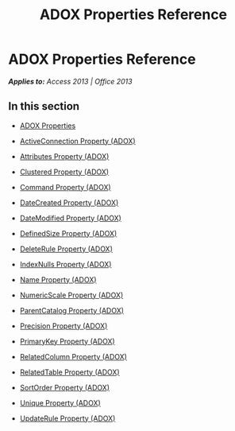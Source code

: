 ﻿---
title: ADOX Properties Reference
TOCTitle: ADOX Properties
ms:assetid: 98451e87-8be8-4cc1-93b2-e63f5f4122f4
ms:mtpsurl: https://msdn.microsoft.com/en-us/library/JJ249682(v=office.15)
ms:contentKeyID: 48546486
ms.date: 09/18/2015
mtps_version: v=office.15
---

# ADOX Properties Reference


_**Applies to:** Access 2013 | Office 2013_

## In this section

  - [ADOX Properties](adox-properties.md)

  - [ActiveConnection Property (ADOX)](activeconnection-property-adox.md)

  - [Attributes Property (ADOX)](attributes-property-adox.md)

  - [Clustered Property (ADOX)](clustered-property-adox.md)

  - [Command Property (ADOX)](command-property-adox.md)

  - [DateCreated Property (ADOX)](datecreated-property-adox.md)

  - [DateModified Property (ADOX)](datemodified-property-adox.md)

  - [DefinedSize Property (ADOX)](definedsize-property-adox.md)

  - [DeleteRule Property (ADOX)](deleterule-property-adox.md)

  - [IndexNulls Property (ADOX)](indexnulls-property-adox.md)

  - [Name Property (ADOX)](name-property-adox.md)

  - [NumericScale Property (ADOX)](numericscale-property-adox.md)

  - [ParentCatalog Property (ADOX)](parentcatalog-property-adox.md)

  - [Precision Property (ADOX)](precision-property-adox.md)

  - [PrimaryKey Property (ADOX)](primarykey-property-adox.md)

  - [RelatedColumn Property (ADOX)](relatedcolumn-property-adox.md)

  - [RelatedTable Property (ADOX)](relatedtable-property-adox.md)

  - [SortOrder Property (ADOX)](sortorder-property-adox.md)

  - [Unique Property (ADOX)](unique-property-adox.md)

  - [UpdateRule Property (ADOX)](updaterule-property-adox.md)

